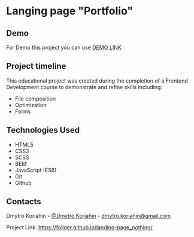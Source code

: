 # Langing page "Portfolio"

## Demo
For Demo this project you can use [DEMO LINK](https://follder.github.io/landing-page_nothing/)

## Project timeline

This educational project was created during the completion of a Frontend Development course to demonstrate and refine skills including:
- File composition
- Optimization
- Forms

## Technologies Used

- HTML5
- CSS3
- SCSS
- BEM
- JavaScript (ES6)
- Git
- Github

## Contacts

Dmytro Koriahin - [@Dmytro Koriahin](https://github.com/Follder) - [dmytro.koriahin@gmail.com](mailto:dmytro.koriahin@gmail.com)

Project Link: https://follder.github.io/landing-page_nothing/